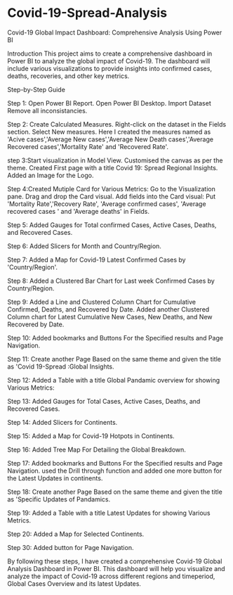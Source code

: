 # Covid-19-Spread-Analysis
Covid-19 Global Impact Dashboard: Comprehensive Analysis Using Power BI

Introduction
This project aims to create a comprehensive dashboard in Power BI to analyze the global impact of Covid-19. The dashboard will include various visualizations to provide insights into confirmed cases, deaths, recoveries, and other key metrics.

Step-by-Step Guide

Step 1: Open Power BI Report.
        Open Power BI Desktop.
        Import Dataset
        Remove all inconsistancies.
        
Step 2: Create Calculated Measures.
        Right-click on the dataset in the Fields section.
        Select New measures.
        Here I created the measures named as 'Acive cases','Average New cases','Average New Death cases','Average Recovered cases','Mortality Rate' and 'Recovered Rate'.

step 3:Start visualization in Model View.
       Customised the canvas as per the theme.
       Created First page with a title Covid 19: Spread Regional Insights.
       Added an Image for the Logo.
       
Step 4:Created Mutiple Card for Various Metrics:
       Go to the Visualization pane.
       Drag and drop the Card visual.
       Add fields into the Card visual:
       Put 'Mortality Rate','Recovery Rate', 'Average confirmed cases', 'Average recovered cases ' and 'Average deaths' in Fields.

Step 5:	Added Gauges for Total confirmed Cases, Active Cases, Deaths, and Recovered Cases.
        
Step 6:	Added Slicers for Month and Country/Region.
       
Step 7:	Added a Map for Covid-19 Latest Confirmed Cases by 'Country/Region'.
        
Step 8: Added a Clustered Bar Chart for Last week Confirmed Cases by Country/Region.
       
Step 9:	Added a Line and Clustered Column Chart for Cumulative Confirmed, Deaths, and Recovered by Date.
        Added another Clustered Column chart for Latest Cumulative New Cases, New Deaths, and New Recovered by Date.

Step 10: Added bookmarks and Buttons For the Specified results and Page Navigation.    

Step 11: Create another Page Based on the same theme and given the title as 'Covid 19-Spread :Global Insights.

Step 12: Added a Table with a title Global Pandamic overview for showing Various Metrics:

Step 13: Added Gauges for Total Cases, Active Cases, Deaths, and Recovered Cases.
        
Step 14: Added Slicers for Continents.
       
Step 15: Added a Map for Covid-19 Hotpots in Continents.

Step 16: Added Tree Map For Detailing the Global Breakdown.

Step 17: Added bookmarks and Buttons For the Specified results and Page Navigation.
         used the Drill through function and added one more button for the Latest Updates in continents.

Step 18: Create another Page Based on the same theme and given the title as 'Specific Updates of Pandamics.

Step 19: Added a Table with a title Latest Updates for showing Various Metrics.

Step 20: Added a Map for Selected Continents.

Step 30: Added button for Page Navigation.
       
By following these steps, I have created a comprehensive Covid-19 Global Analysis Dashboard in Power BI.
This dashboard will help you visualize and analyze the impact of Covid-19 across different regions and timeperiod, Global Cases Overview and its latest Updates.

